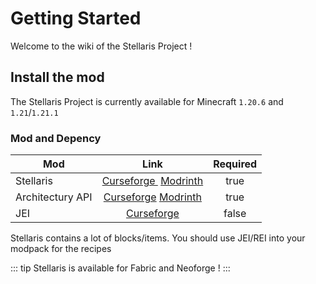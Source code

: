 # Getting Started

Welcome to the wiki of the Stellaris Project !

## Install the mod

The Stellaris Project is currently available for Minecraft `1.20.6` and `1.21`/`1.21.1`

### Mod and Depency


| Mod              |                                                               Link                                                               | Required |
| ---------------- | :-------------------------------------------------------------------------------------------------------------------------------: | :------: |
| Stellaris        |     [Curseforge ](https://legacy.curseforge.com/minecraft/mc-mods/stellaris) [Modrinth](https://modrinth.com/mod/stellaris/)     |   true   |
| Architectury API | [Curseforge](https://www.curseforge.com/minecraft/mc-mods/architectury-api) [Modrinth](https://modrinth.com/mod/architectury-api) |   true   |
| JEI              |                                  [Curseforge](https://www.curseforge.com/minecraft/mc-mods/jei)                                  |  false  |

Stellaris contains a lot of blocks/items. You should use JEI/REI into your modpack for the recipes

::: tip
Stellaris is available for Fabric and Neoforge !
:::
